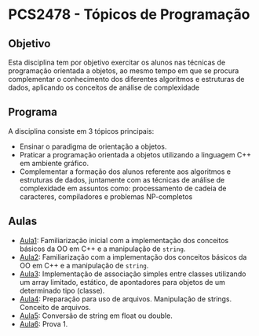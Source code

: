 # PCS2478 - Tópicos de Programação

## Objetivo

Esta disciplina tem por objetivo exercitar os alunos nas técnicas de programação orientada a objetos, ao mesmo tempo em que se procura complementar o conhecimento dos diferentes algoritmos e estruturas de dados, aplicando os conceitos de análise de complexidade

## Programa

A disciplina consiste em 3 tópicos principais:

- Ensinar o paradigma de orientação a objetos.
- Praticar a programação orientada a objetos utilizando a linguagem C++ em ambiente gráfico.
- Complementar a formação dos alunos referente aos algoritmos e estruturas de dados, juntamente com as técnicas de análise de complexidade em assuntos como: processamento de cadeia de caracteres, compiladores e problemas NP-completos

## Aulas

- [Aula1](aula01/): Familiarização inicial com a implementação dos conceitos básicos da OO em C++ e a manipulação de `string`.
- [Aula2](aula02/): Familiarização com a implementação dos conceitos básicos da OO em C++ e a manipulação de `string`.
- [Aula3](aula03/): Implementação de associação simples entre classes utilizando um array limitado, estático, de apontadores para objetos de um determinado tipo (classe).
- [Aula4](aula04/): Preparação para uso de arquivos. Manipulação de strings. Conceito de arquivos.
- [Aula5](aula05/): Conversão de string em float ou double.
- [Aula6](aula06/): Prova 1.